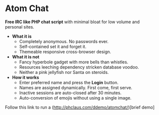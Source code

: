 # Atom Chat

**Free IRC like PHP chat script** with minimal bloat for low volume and personal sites.

- **What it is**
    - Completely anonymous. No passwords ever.
    - Self-contained set it and forget it.
    - Themeable responsive cross-browser design.
- **What it is not**
    - Fancy hyperbole gadget with more bells than whistles.
    - Resources leeching dependency stricken database voodoo.
    - Neither a pink jellyfish nor Santa on steroids.
- **How it works**
    - Enter preferred name and press the **Login** button.
    - Names are assigned dynamically. First come, first serve.
    - Inactive sessions are auto-closed after 30 minutes.
    - Auto-conversion of emojis without using a single image.

Follow this link to run a (http://phclaus.com/ddemo/atomchat/)[brief demo]
